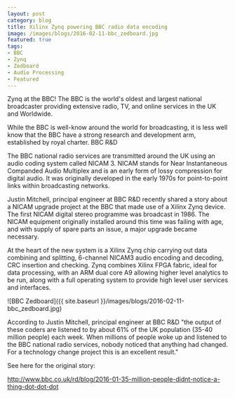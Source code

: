 ```yaml
---
layout: post
category: blog
title: Xilinx Zynq powering BBC radio data encoding
image: /images/blogs/2016-02-11-bbc_zedboard.jpg
featured: true
tags: 
- BBC
- Zynq
- Zedboard
- Audio Processing
- Featured
---
```


Zynq at the BBC!
The BBC is the world's oldest and largest national broadcaster providing extensive radio, TV, and online services in the UK and Worldwide. 

While the BBC is well-know around the world for broadcasting, it is less well know that the BBC have a strong research and development arm,  established by royal charter. BBC R&D

The BBC national radio services are transmitted around the UK using an audio coding system called NICAM 3. NICAM stands for Near Instantaneous Companded Audio Multiplex and is an early form of lossy compression for digital audio. It was originally developed in the early 1970s for point-to-point links within broadcasting networks.

Justin Mitchell, principal engineer at BBC R&D recently shared a story about a NICAM upgrade project at the BBC that made use of a Xilinx Zynq device. The first NICAM digital stereo programme was broadcast in 1986. The NICAM equipment originally installed around this time was failing with age, and with supply of spare parts an issue, a major upgrade became necessary. 

At the heart of the new system is a Xilinx Zynq chip carrying out data combining and splitting, 6-channel NICAM3 audio encoding and decoding, CRC insertion and checking. Zynq combines Xilinx FPGA fabric, ideal for data processing, with an ARM dual core A9 allowing higher level analytics to be run, along with a full operating system to provide high level user services and interfaces.

![BBC Zedboard]({{ site.baseurl }}/images/blogs/2016-02-11-bbc_zedboard.jpg) 

According to Justin Mitchell, principal engineer at BBC R&D "the output of these coders are listened to by about 61% of the UK population (35-40 million people) each week. When millions of people woke up and listened to the BBC national radio services, nobody noticed that anything had changed. For a technology change project this is an excellent result."

See here for the original story:

http://www.bbc.co.uk/rd/blog/2016-01-35-million-people-didnt-notice-a-thing-dot-dot-dot





